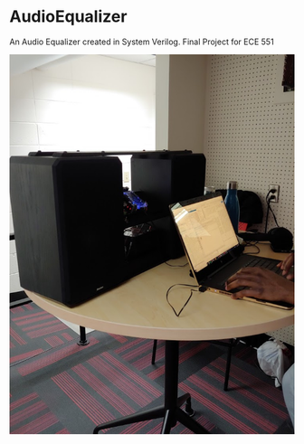 # AudioEqualizer
An Audio Equalizer created in System Verilog. Final Project for ECE 551

![alt text](https://github.com/Jeffrey-Keyser/AudioEqualizer/blob/master/audio_equalizer.jpg)
